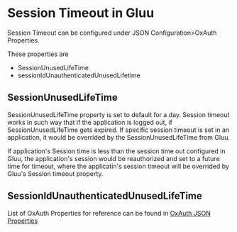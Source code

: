 # Session Timeout in Gluu

Session Timeout can be configured under 
JSON Configuration>OxAuth Properties.

These properties are

- SessionUnusedLifeTime
- sessionIdUnauthenticatedUnusedLifetime

## SessionUnusedLifeTime

SessionUnusedLifeTime property is set to default for a day. 
Session timeout works in such way that if the application is logged out, 
if SessionUnusedLifeTime gets expired. If specific session timeout is set 
in an application, it would be overrided by the SessionUnusedLifeTime from 
Gluu.

If application's Session time is less than the session time out 
configured in Gluu, the application's session would be reauthorized and 
set to a future time for timeout, where the applicatin's session timeout 
will be overrided by Gluu's Session timeout property.

## SessionIdUnauthenticatedUnusedLifeTime



List of OxAuth Properties for reference can be found in 
[OxAuth JSON Properties](../reference/JSON-oxauth-prop.md)